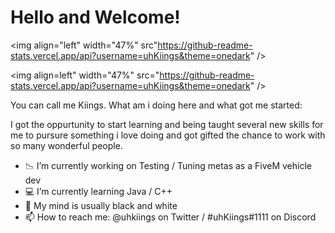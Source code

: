 # Hello and Welcome! 

<img align="left" width="47%" src"https://github-readme-stats.vercel.app/api?username=uhKiings&theme=onedark" />

<img align=left" width="47%" src="https://github-readme-stats.vercel.app/api?username=uhKiings&theme=onedark" />

You can call me Kiings.
What am i doing here and what got me started:

I got the oppurtunity to start learning and being taught several new skills for me to pursure something i love doing and got gifted the chance to work with so many wonderful people.

- 📉 I’m currently working on Testing / Tuning metas as a FiveM vehicle dev
- 💻 I’m currently learning Java / C++
- 💬 My mind is usually black and white
- 📫 How to reach me: @uhkiings on Twitter / #uhKiings#1111 on Discord

>
